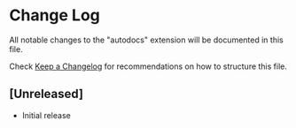 # Change Log

All notable changes to the "autodocs" extension will be documented in this file.

Check [Keep a Changelog](http://keepachangelog.com/) for recommendations on how to structure this file.

## [Unreleased]

- Initial release
